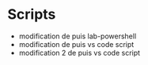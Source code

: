 # Scripts
 
- modification de puis lab-powershell
- modification de puis vs code script
- modification 2 de puis vs code script